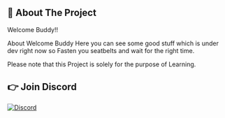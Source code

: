 <!-- <p align="center">
  <img src="https://github.com/CosmosRoleplayIndia/.github/assets/91739770/e2a03081-e68f-42fb-b347-915a5ccdfaaa" alt="Cosmos Logo"> -->
</p>

## 👋 About The Project
Welcome Buddy!!

About Welcome Buddy Here you can see some good stuff which is under dev right now so Fasten you seatbelts and wait for the right time.

Please note that this Project is solely for the purpose of Learning.

## 👉 Join Discord
[![Discord](https://img.shields.io/badge/Discord-%237289DA.svg?style=for-the-badge&logo=discord&logoColor=white)](https://discord.gg/DQxmVhNdYd)
